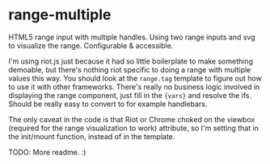 # range-multiple

HTML5 range input with multiple handles. Using two range inputs and svg to visualize the range. Configurable &amp; accessible.

I'm using riot.js just because it had so little boilerplate to make something demoable, but there's nothing riot specific to doing a range with multiple values this way. You should look at the `range.tag` template to figure out how to use it with other frameworks. There's really no business logic involved in displaying the range component, just fill in the `{vars}` and resolve the ifs. Should be really easy to convert to for example handlebars.

The only caveat in the code is that Riot or Chrome choked on the viewbox (required for the range visualization to work) attribute, so I'm setting that in the init/mount function, instead of in the template.

TODO: More readme. :)
